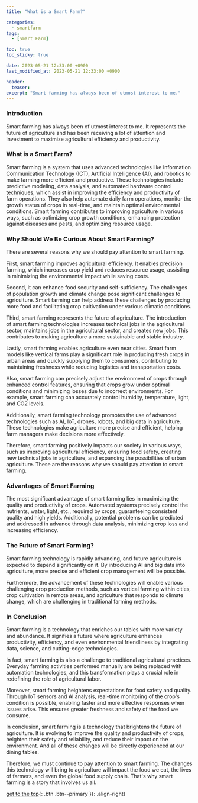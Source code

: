 ```yaml
---
title: "What is a Smart Farm?"

categories:
  - smartfarm
tags:
  - [Smart Farm]

toc: true
toc_sticky: true

date: 2023-05-21 12:33:00 +0900
last_modified_at: 2023-05-21 12:33:00 +0900

header:
  teaser:
excerpt: "Smart farming has always been of utmost interest to me."
---
```


### Introduction
Smart farming has always been of utmost interest to me. It represents the future of agriculture and has been receiving a lot of attention and investment to maximize agricultural efficiency and productivity.

### What is a Smart Farm?
Smart farming is a system that uses advanced technologies like Information Communication Technology (ICT), Artificial Intelligence (AI), and robotics to make farming more efficient and productive. These technologies include predictive modeling, data analysis, and automated hardware control techniques, which assist in improving the efficiency and productivity of farm operations. They also help automate daily farm operations, monitor the growth status of crops in real-time, and maintain optimal environmental conditions. Smart farming contributes to improving agriculture in various ways, such as optimizing crop growth conditions, enhancing protection against diseases and pests, and optimizing resource usage.

### Why Should We Be Curious About Smart Farming?
There are several reasons why we should pay attention to smart farming.

First, smart farming improves agricultural efficiency. It enables precision farming, which increases crop yield and reduces resource usage, assisting in minimizing the environmental impact while saving costs.

Second, it can enhance food security and self-sufficiency. The challenges of population growth and climate change pose significant challenges to agriculture. Smart farming can help address these challenges by producing more food and facilitating crop cultivation under various climatic conditions.

Third, smart farming represents the future of agriculture. The introduction of smart farming technologies increases technical jobs in the agricultural sector, maintains jobs in the agricultural sector, and creates new jobs. This contributes to making agriculture a more sustainable and stable industry.

Lastly, smart farming enables agriculture even near cities. Smart farm models like vertical farms play a significant role in producing fresh crops in urban areas and quickly supplying them to consumers, contributing to maintaining freshness while reducing logistics and transportation costs.

Also, smart farming can precisely adjust the environment of crops through enhanced control features, ensuring that crops grow under optimal conditions and minimizing losses due to incorrect environments. For example, smart farming can accurately control humidity, temperature, light, and CO2 levels.

Additionally, smart farming technology promotes the use of advanced technologies such as AI, IoT, drones, robots, and big data in agriculture. These technologies make agriculture more precise and efficient, helping farm managers make decisions more effectively.

Therefore, smart farming positively impacts our society in various ways, such as improving agricultural efficiency, ensuring food safety, creating new technical jobs in agriculture, and expanding the possibilities of urban agriculture. These are the reasons why we should pay attention to smart farming.

### Advantages of Smart Farming
The most significant advantage of smart farming lies in maximizing the quality and productivity of crops. Automated systems precisely control the nutrients, water, light, etc., required by crops, guaranteeing consistent quality and high yields. Additionally, potential problems can be predicted and addressed in advance through data analysis, minimizing crop loss and increasing efficiency.

### The Future of Smart Farming?
Smart farming technology is rapidly advancing, and future agriculture is expected to depend significantly on it. By introducing AI and big data into agriculture, more precise and efficient crop management will be possible.

Furthermore, the advancement of these technologies will enable various challenging crop production methods, such as vertical farming within cities, crop cultivation in remote areas, and agriculture that responds to climate change, which are challenging in traditional farming methods.

### In Conclusion
Smart farming is a technology that enriches our tables with more variety and abundance. It signifies a future where agriculture enhances productivity, efficiency, and even environmental friendliness by integrating data, science, and cutting-edge technologies.

In fact, smart farming is also a challenge to traditional agricultural practices. Everyday farming activities performed manually are being replaced with automation technologies, and this transformation plays a crucial role in redefining the role of agricultural labor.

Moreover, smart farming heightens expectations for food safety and quality. Through IoT sensors and AI analysis, real-time monitoring of the crop's condition is possible, enabling faster and more effective responses when issues arise. This ensures greater freshness and safety of the food we consume.

In conclusion, smart farming is a technology that brightens the future of agriculture. It is evolving to improve the quality and productivity of crops, heighten their safety and reliability, and reduce their impact on the environment. And all of these changes will be directly experienced at our dining tables.

Therefore, we must continue to pay attention to smart farming. The changes this technology will bring to agriculture will impact the food we eat, the lives of farmers, and even the global food supply chain. That's why smart farming is a story that involves us all.

[get to the top](#){: .btn .btn--primary }{: .align-right}
